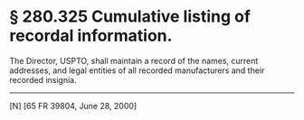 # § 280.325   Cumulative listing of recordal information.

The Director, USPTO, shall maintain a record of the names, current addresses, and legal entities of all recorded manufacturers and their recorded insignia.



---

[N] [65 FR 39804, June 28, 2000]




